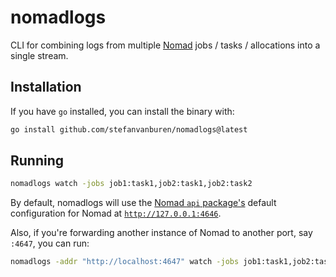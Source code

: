 # nomadlogs

CLI for combining logs from multiple [Nomad](https://github.com/hashicorp/nomad) jobs / tasks / allocations into a single stream.

## Installation

If you have `go` installed, you can install the binary with:

```sh
go install github.com/stefanvanburen/nomadlogs@latest
```

## Running

```sh
nomadlogs watch -jobs job1:task1,job2:task1,job2:task2
```

By default, nomadlogs will use the [Nomad `api` package's](https://github.com/hashicorp/nomad/tree/main/api) default configuration for Nomad at [`http://127.0.0.1:4646`](https://github.com/hashicorp/nomad/blob/34959b26dfdab25d794719757ad2c486acd32787/api/api.go#L284).

Also, if you're forwarding another instance of Nomad to another port, say `:4647`, you can run:

```sh
nomadlogs -addr "http://localhost:4647" watch -jobs job1:task1,job2:task1,job2:task2
```

